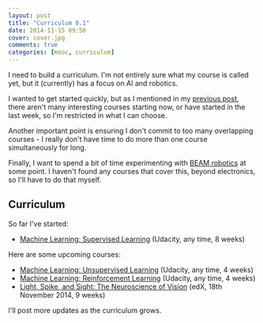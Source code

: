 ```yaml
---
layout: post
title: "Curriculum 0.1"
date: 2014-11-15 09:50
cover: cover.jpg
comments: true
categories: [mooc, curriculum]
---
```

I need to build a curriculum.  I'm not entirely sure what my course is called yet, but it (currently) has a focus on AI and robotics.

I wanted to get started quickly, but as I mentioned in my [previous post](/mooc/2014/11/15/showwhatyouknow.html), there aren't many interesting courses starting now, or have started in the last week, so I'm restricted in what I can choose.

Another important point is ensuring I don't commit to too many overlapping courses - I really don't have time to do more than one course simultaneously for long.

Finally, I want to spend a bit of time experimenting with [BEAM robotics](http://en.wikipedia.org/wiki/BEAM_robotics) at some point.  I haven't found any courses that cover this, beyond electronics, so I'll have to do that myself.

Curriculum
----------

So far I've started:

* [Machine Learning: Supervised Learning](https://www.udacity.com/course/ud675) (Udacity, any time, 8 weeks)

Here are some upcoming courses:

* [Machine Learning: Unsupervised Learning](https://www.udacity.com/course/ud741) (Udacity, any time, 4 weeks)
* [Machine Learning: Reinforcement Learning](https://www.udacity.com/course/ud820) (Udacity, any time, 4 weeks)
* [Light, Spike, and Sight: The Neuroscience of Vision](https://www.edx.org/course/mitx/mitx-9-01-1x-light-spike-sight-3196) (edX, 18th November 2014, 9 weeks)

I'll post more updates as the curriculum grows.
